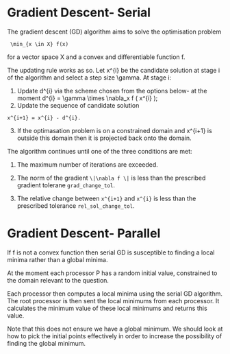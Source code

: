 # Gradient Descent- Serial
The gradient descent (GD) algorithm aims to solve the optimisation problem
```
 \min_{x \in X} f(x)
```
for a vector space X and a convex and differentiable function f.


The updating rule works as so. Let x^{i} be the candidate solution at stage i of the algorithm and
select a step size \gamma.
At stage i:

1. Update  d^{i} via the scheme chosen from the options below- at the moment d^{i} = \gamma \times \nabla_x f ( x^{i} );
2. Update the sequence of candidate solution
```
x^{i+1} = x^{i} - d^{i}.
```
3. If the optimasation problem is on a constrained domain and x^{i+1} is outside this domain then it is projected back onto the domain.

The algorithm continues until one of the three conditions are met:

1. The maximum number of iterations are exceeded.

2. The norm of the gradient ``` \|\nabla f \| ```
is less than the prescribed gradient tolerane ```grad_change_tol```.
3. The relative change between ```x^{i+1}``` and ```x^{i}``` is less than the prescribed tolerance
```rel_sol_change_tol```.

# Gradient Descent- Parallel

If f is not a convex function then serial GD is susceptible to finding a local minima rather than a global minima.

At the moment each processor P has a random initial value, constrained to the domain relevant to the question. 

Each processor then computes a local minima using the serial GD algorithm. The root processor is then sent the local minimums from each processor. It calculates the minimum value of these local minimums and returns this value.

Note that this does not ensure we have a global minimum. We should look at how to pick the initial points effectively in order to increase the possibility of finding the global minimum.